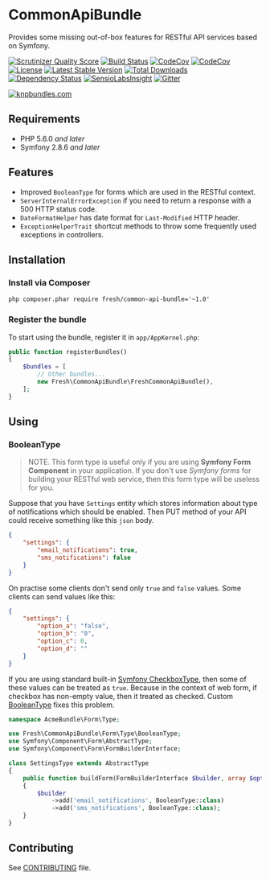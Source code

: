 # CommonApiBundle

Provides some missing out-of-box features for RESTful API services based on Symfony.

[![Scrutinizer Quality Score](https://img.shields.io/scrutinizer/g/fre5h/CommonApiBundle.svg?style=flat-square)](https://scrutinizer-ci.com/g/fre5h/CommonApiBundle/)
[![Build Status](https://img.shields.io/travis/fre5h/CommonApiBundle.svg?style=flat-square)](https://travis-ci.org/fre5h/CommonApiBundle)
[![CodeCov](https://codecov.io/gh/fre5h/CommonApiBundle/branch/master/graph/badge.svg)](https://codecov.io/gh/fre5h/CommonApiBundle)
[![CodeCov](https://img.shields.io/codecov/c/github/fre5h/CommonApiBundle.svg?style=flat-square)](https://codecov.io/github/fre5h/CommonApiBundle)
[![License](https://img.shields.io/packagist/l/fresh/common-api-bundle.svg?style=flat-square)](https://packagist.org/packages/fresh/common-api-bundle)
[![Latest Stable Version](https://img.shields.io/packagist/v/fresh/common-api-bundle.svg?style=flat-square)](https://packagist.org/packages/fresh/common-api-bundle)
[![Total Downloads](https://img.shields.io/packagist/dt/fresh/common-api-bundle.svg?style=flat-square)](https://packagist.org/packages/fresh/common-api-bundle)
[![Dependency Status](https://www.versioneye.com/user/projects/57c2e80e69d94900419c9ec3/badge.svg?style=flat-square)](https://www.versioneye.com/user/projects/57c2e80e69d94900419c9ec3)
[![SensioLabsInsight](https://img.shields.io/sensiolabs/i/8da90969-be40-4f0b-812c-435fbca7ce16.svg?style=flat-square)](https://insight.sensiolabs.com/projects/8da90969-be40-4f0b-812c-435fbca7ce16)
[![Gitter](https://img.shields.io/badge/gitter-join%20chat-brightgreen.svg?style=flat-square)](https://gitter.im/fre5h/CommonApiBundle)

[![knpbundles.com](http://knpbundles.com/fre5h/CommonApiBundle/badge-short)](http://knpbundles.com/fre5h/CommonApiBundle)

## Requirements

* PHP 5.6.0 *and later*
* Symfony 2.8.6 *and later*

## Features

* Improved `BooleanType` for forms which are used in the RESTful context.
* `ServerInternalErrorException` if you need to return a response with a 500 HTTP status code.
* `DateFormatHelper` has date format for `Last-Modified` HTTP header.
* `ExceptionHelperTrait` shortcut methods to throw some frequently used exceptions in controllers.

## Installation

### Install via Composer

```php composer.phar require fresh/common-api-bundle='~1.0'```

### Register the bundle

To start using the bundle, register it in `app/AppKernel.php`:

```php
public function registerBundles()
{
    $bundles = [
        // Other bundles...
        new Fresh\CommonApiBundle\FreshCommonApiBundle(),
    ];
}
```

## Using

### BooleanType

> NOTE. This form type is useful only if you are using **Symfony Form Component** in your application.
If you don't use *Symfony forms* for building your RESTful web service, then this form type will be useless for you.

Suppose that you have `Settings` entity which stores information about type of notifications which should be enabled.
Then PUT method of your API could receive something like this `json` body.

```json
{
    "settings": {
        "email_notifications": true,
        "sms_notifications": false
    }
}
```

On practise some clients don't send only `true` and `false` values. Some clients can send values like this:

```json
{
    "settings": {
        "option_a": "false",
        "option_b": "0",
        "option_c": 0,
        "option_d": ""
    }
}
```

If you are using standard built-in [Symfony CheckboxType](http://symfony.com/doc/current/reference/forms/types/checkbox.html),
then some of these values can be treated as `true`. Because in the context of web form, if checkbox has non-empty value, then it treated as checked.
Custom [BooleanType](https://github.com/fre5h/CommonApiBundle/blob/master/Form/Type/BooleanType.php) fixes this problem.

```php
namespace AcmeBundle\Form\Type;

use Fresh\CommonApiBundle\Form\Type\BooleanType;
use Symfony\Component\Form\AbstractType;
use Symfony\Component\Form\FormBuilderInterface;

class SettingsType extends AbstractType
{
    public function buildForm(FormBuilderInterface $builder, array $options)
    {
        $builder
            ->add('email_notifications', BooleanType::class)
            ->add('sms_notifications', BooleanType::class);
    }
}

```

## Contributing

See [CONTRIBUTING](https://github.com/fre5h/CommonApiBundle/blob/master/.github/CONTRIBUTING.md) file.
